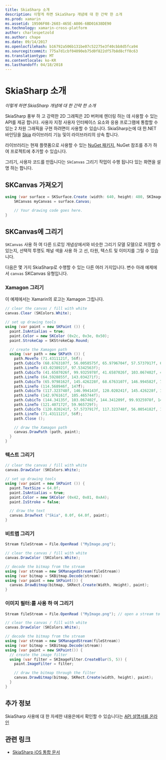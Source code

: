 ```yaml
---
title: SkiaSharp 소개
description: 이렇게 하면 SkiaSharp 개념에 대 한 간략 한 소개
ms.prod: xamarin
ms.assetid: 19506F08-2603-465E-A806-6BD01638DE90
ms.technology: xamarin-cross-platform
author: charlespetzold
ms.author: chape
ms.date: 09/14/2017
ms.openlocfilehash: b16792a506b131be07c52275e3f40cbb8d5fca94
ms.sourcegitcommit: 775a7d1cbf04090eb75d0f822df57b8d8cff0c63
ms.translationtype: MT
ms.contentlocale: ko-KR
ms.lasthandoff: 04/18/2018
---
```

# <a name="an-introduction-to-skiasharp"></a>SkiaSharp 소개

_이렇게 하면 SkiaSharp 개념에 대 한 간략 한 소개_

SkiaSharp 풍부 하 고 강력한 2D 그래픽은 2D 버퍼에 렌더링 하는 데 사용할 수 있는 API를 제공 합니다.  사용자 지정 사용자 인터페이스 요소와 응용 프로그램에 통합할 수 있는 2 차원 그래픽을 구현 하려면이 사용할 수 있습니다.  SkiaSharp는에 대 한.NET 바인딩을 [Skia](https://skia.org) 라이브러리 기능 및이 라이브러리의 상속 합니다.

라이브러리는 현재 플랫폼으로 사용할 수 있는 [NuGet 패키지](https://www.nuget.org/packages/SkiaSharp), NuGet 참조를 추가 하 여 프로젝트에 추가할 수 있습니다.

그리기, 사용자 코드를 만듭니다는 `SkCanvas` 그리기 작업이 수행 됩니다 있는 화면을 설명 하는 합니다.

## <a name="obtaining-an-skcanvas"></a>SKCanvas 가져오기

```csharp
using (var surface = SKSurface.Create (width: 640, height: 480, SKImageInfo.PlatformColorType, SKAlphaType.Premul)) {
    SKCanvas myCanvas = surface.Canvas;

    // Your drawing code goes here.
}
```

## <a name="drawing-on-skcanvas"></a>SKCanvas에 그리기

`SKCanvas` 사용 하 여 다른 드로잉 개념상에서와 비슷한 그리기 모델 모델으로 저장할 수 있는지, 선택적 투명도 채널 색을 사용 하 고 선, 타원, 텍스트 및 이미지를 그릴 수 있습니다.

다음은 몇 가지 SkiaSharp로 수행할 수 있는 다른 여러 가지입니다.  변수 아래 예제에서 `canvas` SKCanvas 유형입니다.

### <a name="drawing-xamagon"></a>Xamagon 그리기

이 예제에서는 Xamarin의 로고는 Xamagon 그립니다.

```csharp
// clear the canvas / fill with white
canvas.Clear (SKColors.White);

// set up drawing tools
using (var paint = new SKPaint ()) {
  paint.IsAntialias = true;
  paint.Color = new SKColor (0x2c, 0x3e, 0x50);
  paint.StrokeCap = SKStrokeCap.Round;

  // create the Xamagon path
  using (var path = new SKPath ()) {
    path.MoveTo (71.4311121f, 56f);
    path.CubicTo (68.6763107f, 56.0058575f, 65.9796704f, 57.5737917f, 64.5928855f, 59.965729f);
    path.LineTo (43.0238921f, 97.5342563f);
    path.CubicTo (41.6587026f, 99.9325978f, 41.6587026f, 103.067402f, 43.0238921f, 105.465744f);
    path.LineTo (64.5928855f, 143.034271f);
    path.CubicTo (65.9798162f, 145.426228f, 68.6763107f, 146.994582f, 71.4311121f, 147f);
    path.LineTo (114.568946f, 147f);
    path.CubicTo (117.323748f, 146.994143f, 120.020241f, 145.426228f, 121.407172f, 143.034271f);
    path.LineTo (142.976161f, 105.465744f);
    path.CubicTo (144.34135f, 103.067402f, 144.341209f, 99.9325978f, 142.976161f, 97.5342563f);
    path.LineTo (121.407172f, 59.965729f);
    path.CubicTo (120.020241f, 57.5737917f, 117.323748f, 56.0054182f, 114.568946f, 56f);
    path.LineTo (71.4311121f, 56f);
    path.Close ();

    // draw the Xamagon path
    canvas.DrawPath (path, paint);
  }
}
```

### <a name="drawing-text"></a>텍스트 그리기

```csharp
// clear the canvas / fill with white
canvas.DrawColor (SKColors.White);

// set up drawing tools
using (var paint = new SKPaint ()) {
  paint.TextSize = 64.0f;
  paint.IsAntialias = true;
  paint.Color = new SKColor (0x42, 0x81, 0xA4);
  paint.IsStroke = false;

  // draw the text
  canvas.DrawText ("Skia", 0.0f, 64.0f, paint);
}
```

### <a name="drawing-bitmaps"></a>비트맵 그리기

```csharp
Stream fileStream = File.OpenRead ("MyImage.png");

// clear the canvas / fill with white
canvas.DrawColor (SKColors.White);

// decode the bitmap from the stream
using (var stream = new SKManagedStream(fileStream))
using (var bitmap = SKBitmap.Decode(stream))
using (var paint = new SKPaint()) {
  canvas.DrawBitmap(bitmap, SKRect.Create(Width, Height), paint);
}
```

### <a name="drawing-with-image-filters"></a>이미지 필터:를 사용 하 여 그리기

```csharp
Stream fileStream = File.OpenRead ("MyImage.png"); // open a stream to an image file

// clear the canvas / fill with white
canvas.DrawColor (SKColors.White);

// decode the bitmap from the stream
using (var stream = new SKManagedStream(fileStream))
using (var bitmap = SKBitmap.Decode(stream))
using (var paint = new SKPaint()) {
  // create the image filter
  using (var filter = SKImageFilter.CreateBlur(5, 5)) {
    paint.ImageFilter = filter;

    // draw the bitmap through the filter
    canvas.DrawBitmap(bitmap, SKRect.Create(width, height), paint);
  }
}
```

## <a name="more-information"></a>추가 정보

SkiaSharp 사용에 대 한 자세한 내용은에서 확인할 수 있습니다는 [API 설명서를 온라인](https://developer.xamarin.com/api/namespace/SkiaSharp/)


## <a name="related-links"></a>관련 링크

- [SkiaSharp iOS 통합 문서](https://developer.xamarin.com/workbooks/graphics/skiasharp/logo/skialogo-ios.workbook)
